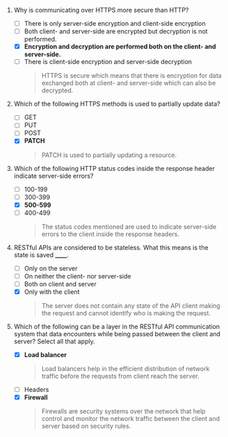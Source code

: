 1. Why is communicating over HTTPS more secure than HTTP?

   - [ ] There is only server-side encryption and client-side encryption
   - [ ] Both client- and server-side are encrypted but decryption is not performed.
   - [x] **Encryption and decryption are performed both on the client- and server-side.**
   - [ ] There is client-side encryption and server-side decryption
     > HTTPS is secure which means that there is encryption for data exchanged both at client- and server-side which can also be decrypted.

2. Which of the following HTTPS methods is used to partially update data?

   - [ ] GET
   - [ ] PUT
   - [ ] POST
   - [x] **PATCH**
     > PATCH is used to partially updating a resource.

3. Which of the following HTTP status codes inside the response header indicate server-side errors?

   - [ ] 100-199
   - [ ] 300-399
   - [x] **500-599**
   - [ ] 400-499
     > The status codes mentioned are used to indicate server-side errors to the client inside the response headers.

4. RESTful APIs are considered to be stateless. What this means is the state is saved **\_\_\_\_**.

   - [ ] Only on the server
   - [ ] On neither the client- nor server-side
   - [ ] Both on client and server
   - [x] Only with the client
     > The server does not contain any state of the API client making the request and cannot identify who is making the request.

5. Which of the following can be a layer in the RESTful API communication system that data encounters while being passed between the client and server? Select all that apply.
   - [x] **Load balancer**
     > Load balancers help in the efficient distribution of network traffic before the requests from client reach the server.
   - [ ] Headers
   - [x] **Firewall**
     > Firewalls are security systems over the network that help control and monitor the network traffic between the client and server based on security rules.
